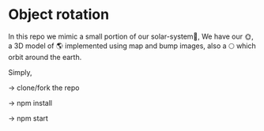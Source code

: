 # Object rotation
In this repo we mimic a small portion of our solar-system🌌,
We have our 🌞, a 3D model of 🌎 implemented using map and bump images, 
also a 🌕 which orbit around the earth.

Simply,

-> clone/fork the repo

-> npm install

-> npm start

